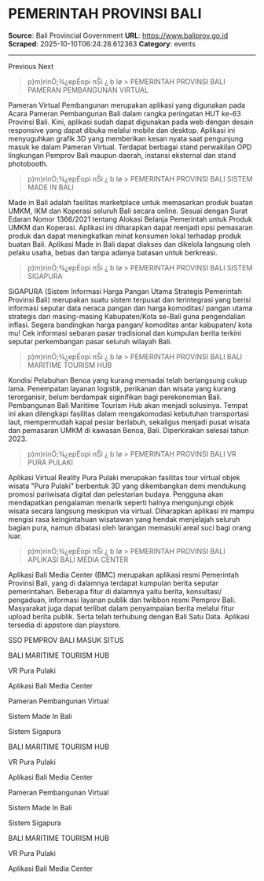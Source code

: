 # PEMERINTAH PROVINSI BALI

**Source**: Bali Provincial Government
**URL**: https://www.baliprov.go.id
**Scraped**: 2025-10-10T06:24:28.612363
**Category**: events

---

Previous
Next
>p)m)rinÓ;¾¿epÉopi nŠi ¿ b lø >
PEMERINTAH PROVINSI BALI
PAMERAN
PEMBANGUNAN VIRTUAL

Pameran Virtual Pembangunan merupakan aplikasi yang digunakan pada Acara Pameran Pembangunan Bali dalam rangka peringatan HUT ke-63 Provinsi Bali. Kini, aplikasi sudah dapat digunakan pada web dengan desain responsive yang dapat dibuka melalui mobile dan desktop. Aplikasi ini menyuguhkan grafik 3D yang memberikan kesan nyata saat pengunjung masuk ke dalam Pameran Virtual. Terdapat berbagai stand perwakilan OPD lingkungan Pemprov Bali maupun daerah, instansi eksternal dan stand photobooth.

>p)m)rinÓ;¾¿epÉopi nŠi ¿ b lø >
PEMERINTAH PROVINSI BALI
SISTEM
MADE IN BALI

Made in Bali adalah fasilitas marketplace untuk memasarkan produk buatan UMKM, IKM dan Koperasi seluruh Bali secara online. Sesuai dengan Surat Edaran Nomor 1366/2021 tentang Alokasi Belanja Pemerintah untuk Produk UMKM dan Koperasi. Aplikasi ini diharapkan dapat menjadi opsi pemasaran produk dan dapat meningkatkan minat konsumen lokal terhadap produk buatan Bali. Aplikasi Made in Bali dapat diakses dan dikelola langsung oleh pelaku usaha, bebas dan tanpa adanya batasan untuk berkreasi.

>p)m)rinÓ;¾¿epÉopi nŠi ¿ b lø >
PEMERINTAH PROVINSI BALI
SISTEM
SIGAPURA

SiGAPURA (Sistem Informasi Harga Pangan Utama Strategis Pemerintah Provinsi Bali) merupakan suatu sistem terpusat dan terintegrasi yang berisi informasi seputar data neraca pangan dan harga komoditas/ pangan utama strategis dari masing-masing Kabupaten/Kota se-Bali guna pengendalian inflasi. Segera bandingkan harga pangan/ komoditas antar kabupaten/ kota mu! Cek informasi sebaran pasar tradisional dan kumpulan berita terkini seputar perkembangan pasar seluruh wilayah Bali.

>p)m)rinÓ;¾¿epÉopi nŠi ¿ b lø >
PEMERINTAH PROVINSI BALI
BALI
MARITIME TOURISM HUB

Kondisi Pelabuhan Benoa yang kurang memadai telah berlangsung cukup lama. Penempatan layanan logistik, perikanan dan wisata yang kurang terorganisir, belum berdampak siginifikan bagi perekonomian Bali. Pembangunan Bali Maritime Tourism Hub akan menjadi solusinya. Tempat ini akan dilengkapi fasilitas dalam mengakomodasi kebutuhan transportasi laut, mempermudah kapal pesiar berlabuh, sekaligus menjadi pusat wisata dan pemasaran UMKM di kawasan Benoa, Bali. Diperkirakan selesai tahun 2023.

>p)m)rinÓ;¾¿epÉopi nŠi ¿ b lø >
PEMERINTAH PROVINSI BALI
VR
PURA PULAKI

Aplikasi Virtual Reality Pura Pulaki merupakan fasilitas tour virtual objek wisata "Pura Pulaki" berbentuk 3D yang dikembangkan demi mendukung promosi pariwisata digital dan pelestarian budaya. Pengguna akan mendapatkan pengalaman menarik seperti halnya mengunjungi objek wisata secara langsung meskipun via virtual. Diharapkan aplikasi ini mampu mengisi rasa keingintahuan wisatawan yang hendak menjelajah seluruh bagian pura, namun dibatasi oleh larangan memasuki areal suci bagi orang luar.

>p)m)rinÓ;¾¿epÉopi nŠi ¿ b lø >
PEMERINTAH PROVINSI BALI
APLIKASI
BALI MEDIA CENTER

Aplikasi Bali Media Center (BMC) merupakan aplikasi resmi Pemerintah Provinsi Bali, yang di dalamnya terdapat kumpulan berita seputar pemerintahan. Beberapa fitur di dalamnya yaitu berita, konsultasi/ pengaduan, informasi layanan publik dan twibbon resmi Pemprov Bali. Masyarakat juga dapat terlibat dalam penyampaian berita melalui fitur upload berita publik. Serta telah terhubung dengan Bali Satu Data. Aplikasi tersedia di appstore dan playstore.

SSO PEMPROV BALI MASUK SITUS 

 BALI MARITIME TOURISM HUB

 VR Pura Pulaki

 Aplikasi Bali Media Center

 Pameran Pembangunan Virtual

 Sistem Made In Bali

 Sistem Sigapura

 BALI MARITIME TOURISM HUB

 VR Pura Pulaki

 Aplikasi Bali Media Center

 Pameran Pembangunan Virtual

 Sistem Made In Bali

 Sistem Sigapura

 BALI MARITIME TOURISM HUB

 VR Pura Pulaki

 Aplikasi Bali Media Center
